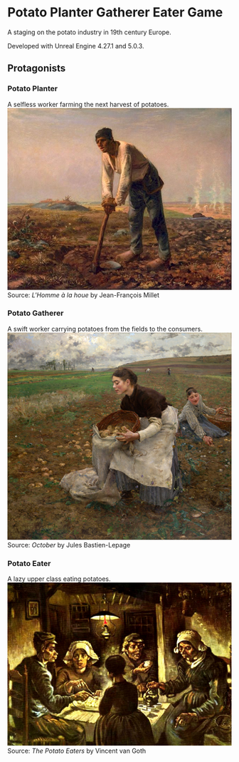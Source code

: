 # Potato Planter Gatherer Eater Game
A staging on the potato industry in 19th century Europe.

Developed with Unreal Engine 4.27.1 and 5.0.3.

## Protagonists

### Potato Planter
A selfless worker farming the next harvest of potatoes.
![Planter](/Jean_Francois_Millet.jpg) 
Source: *L'Homme à la houe* by Jean-François Millet

### Potato Gatherer
A swift worker carrying potatoes from the fields to the consumers.
![Gatherer](/October.jpg) 
Source: *October* by Jules Bastien-Lepage

### Potato Eater
A lazy upper class eating potatoes.
![Eater](/Potato_Eater.jpg) 
Source: *The Potato Eaters* by Vincent van Goth